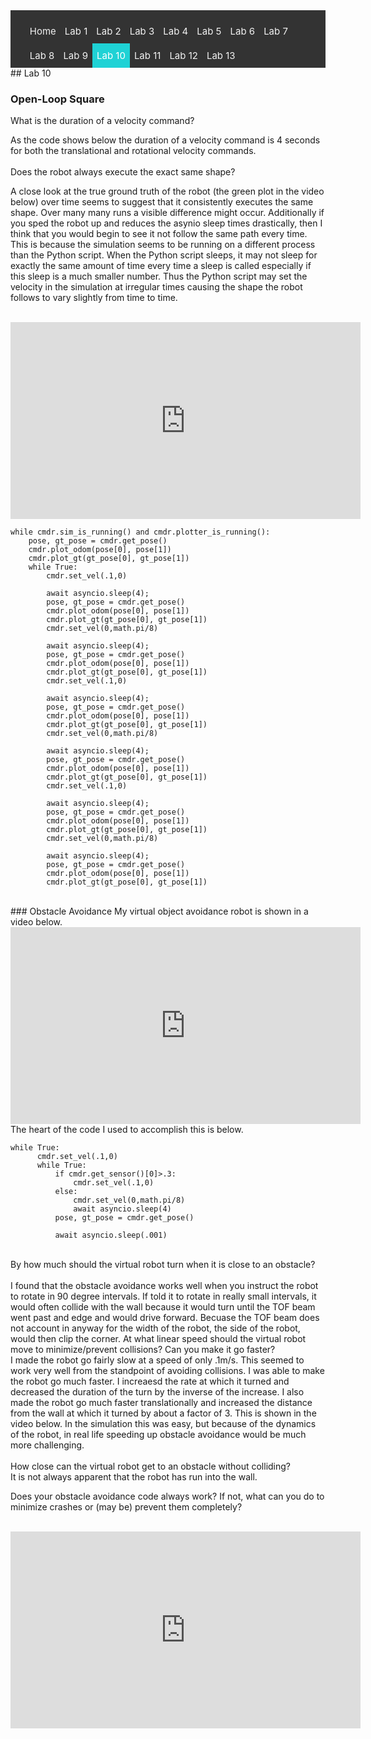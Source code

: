 <!-- # ECE 5960 -->
<style>
.topnav {
  background-color: #333;
  overflow: hidden;
}

/* Style the links inside the navigation bar */
.topnav a {
  float: left;
  color: #f2f2f2;
  text-align: center;
  padding: 10px 7px;
  text-decoration: none;
  font-size: 15px;
}

/* Change the color of links on hover */
.topnav a:hover {
  background-color: #ddd;
  color: black;
}

/* Add a color to the active/current link */
.topnav a.active {
  background-color: #1FD2D5;
  color: white;
}
</style>

<div class="topnav">
  <ul>
  <a href="/">Home</a>
  <a href="/lab1"> Lab 1 </a>
  <a href="/lab2">Lab 2</a>
  <a href="/lab3"> Lab 3</a>
  <a href="/lab4">Lab 4</a>
  <a href="/lab5">Lab 5</a>
  <a href="/lab6">Lab 6</a>
  <a href="/lab7">Lab 7</a>
  <a href="/lab8">Lab 8</a>
  <a href="/lab9">Lab 9</a>
  <a class="active" href="/lab10">Lab 10</a>
  <a href="/lab11">Lab 11</a>
  <a href="/lab12">Lab 12</a>
  <a href="/lab13">Lab 13</a>
  </ul>
</div>
## Lab 10

### Open-Loop Square
What is the duration of a velocity command? 
<br>

As the code shows below the duration of a velocity command is 4 seconds for both the translational and rotational velocity commands.
<br>
<br>
Does the robot always execute the exact same shape?
<br>

  A close look at the true ground truth of the robot (the green plot in the video below) over time seems to suggest that it consistently executes the same shape. Over many many runs a visible difference might occur. Additionally if you sped the robot up and reduces the asynio sleep times drastically, then I think that you would begin to see it not follow the same path every time. This is because the simulation seems to be running on a different process than the Python script. When the Python script sleeps, it may not sleep for exactly the same amount of time every time a sleep is called especially if this sleep is a much smaller number. Thus the Python script may set the velocity in the simulation at irregular times causing the shape the robot follows to vary slightly from time to time.
  
<br>
<iframe width="560" height="315" src="https://www.youtube.com/embed/xJTUtsG4OWQ" title="YouTube video player" frameborder="0" allow="accelerometer; autoplay; clipboard-write; encrypted-media; gyroscope; picture-in-picture" allowfullscreen></iframe>

  


```
while cmdr.sim_is_running() and cmdr.plotter_is_running():
    pose, gt_pose = cmdr.get_pose()
    cmdr.plot_odom(pose[0], pose[1])
    cmdr.plot_gt(gt_pose[0], gt_pose[1])
    while True:
        cmdr.set_vel(.1,0)
        
        await asyncio.sleep(4);
        pose, gt_pose = cmdr.get_pose()
        cmdr.plot_odom(pose[0], pose[1])
        cmdr.plot_gt(gt_pose[0], gt_pose[1]) 
        cmdr.set_vel(0,math.pi/8)
        
        await asyncio.sleep(4);
        pose, gt_pose = cmdr.get_pose()
        cmdr.plot_odom(pose[0], pose[1])
        cmdr.plot_gt(gt_pose[0], gt_pose[1])
        cmdr.set_vel(.1,0)
        
        await asyncio.sleep(4);
        pose, gt_pose = cmdr.get_pose()
        cmdr.plot_odom(pose[0], pose[1])
        cmdr.plot_gt(gt_pose[0], gt_pose[1])
        cmdr.set_vel(0,math.pi/8)
        
        await asyncio.sleep(4);
        pose, gt_pose = cmdr.get_pose()
        cmdr.plot_odom(pose[0], pose[1])
        cmdr.plot_gt(gt_pose[0], gt_pose[1])
        cmdr.set_vel(.1,0)
        
        await asyncio.sleep(4);
        pose, gt_pose = cmdr.get_pose()
        cmdr.plot_odom(pose[0], pose[1])
        cmdr.plot_gt(gt_pose[0], gt_pose[1])
        cmdr.set_vel(0,math.pi/8)
        
        await asyncio.sleep(4);
        pose, gt_pose = cmdr.get_pose()
        cmdr.plot_odom(pose[0], pose[1])
        cmdr.plot_gt(gt_pose[0], gt_pose[1])
```

<br>
### Obstacle Avoidance
My virtual object avoidance robot is shown in a video below.
<iframe width="560" height="315" src="https://www.youtube.com/embed/eFcNkHTbkGc" title="YouTube video player" frameborder="0" allow="accelerometer; autoplay; clipboard-write; encrypted-media; gyroscope; picture-in-picture" allowfullscreen></iframe>
<br>
The heart of the code I used to accomplish this is below.

```
while True:
      cmdr.set_vel(.1,0)
      while True:
          if cmdr.get_sensor()[0]>.3:
              cmdr.set_vel(.1,0)
          else:
              cmdr.set_vel(0,math.pi/8)
              await asyncio.sleep(4)
          pose, gt_pose = cmdr.get_pose()
          
          await asyncio.sleep(.001)
```



<br>
By how much should the virtual robot turn when it is close to an obstacle?
<br>
<br>
  I found that the obstacle avoidance works well when you instruct the robot to rotate in 90 degree intervals. If told it to rotate in really small intervals, it would often collide with the wall because it would turn until the TOF beam went past and edge and would drive forward. Becuase the TOF beam does not account in anyway for the width of the robot, the side of the robot, would then clip the corner.
At what linear speed should the virtual robot move to minimize/prevent collisions? Can you make it go faster?
<br>
I made the robot go fairly slow at a speed of only .1m/s. This seemed to work very well from the standpoint of avoiding collisions. I was able to make the robot go much faster. I increaesd the rate at which it turned and decreased the duration of the turn by the inverse of the increase. I also made the robot go much faster translationally and increased the distance from the wall at which it turned by about a factor of 3. This is shown in the video below. In the simulation this was easy, but because of the dynamics of the robot, in real life speeding up obstacle avoidance would be much more challenging. 
<br>
<br>
How close can the virtual robot get to an obstacle without colliding?
<br>
It is not always apparent that the robot has run into the wall.
<br>

Does your obstacle avoidance code always work? If not, what can you do to minimize crashes or (may be) prevent them completely?



<br>


<iframe width="560" height="315" src="https://www.youtube.com/embed/WjG37AZl46k" title="YouTube video player" frameborder="0" allow="accelerometer; autoplay; clipboard-write; encrypted-media; gyroscope; picture-in-picture" allowfullscreen></iframe>

